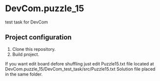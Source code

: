 # DevCom.puzzle_15
test task for DevCom

## Project configuration
1. Clone this repository.
2. Build project.

If you want edit board defore shuffling just edit Puzzle15.txt file located at DevCom.puzzle_15/DevCom_test_task/src/Puzzle15.txt
Solution file placed in the same folder.
